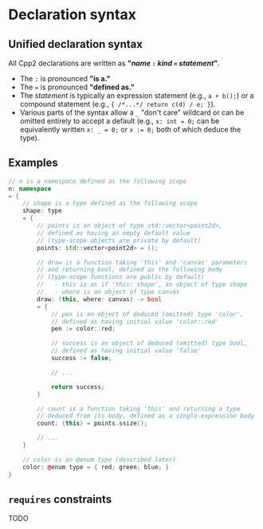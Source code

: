 # Declaration syntax

## Unified declaration syntax

All Cpp2 declarations are written as **"_name_ `:` _kind_ `=` _statement_"**.

- The `:` is pronounced **"is a."**
- The `=` is pronounced **"defined as."**
- The _statement_ is typically an expression statement (e.g., `a + b();`) or a compound statement (e.g., `{ /*...*/ return c(d) / e; }`).
- Various parts of the syntax allow a `_` "don't care" wildcard or can be omitted entirely to accept a default (e.g., `x: int = 0;` can be equivalently written `x: _ = 0;` or `x := 0;` both of which deduce the type).


## Examples

``` cpp title="Example: Consistent declarations — name : kind = statement"
// n is a namespace defined as the following scope
n: namespace
= {
    // shape is a type defined as the following scope
    shape: type
    = {
        // points is an object of type std::vector<point2d>,
        // defined as having an empty default value
        // (type-scope objects are private by default)
        points: std::vector<point2d> = ();

        // draw is a function taking 'this' and 'canvas' parameters
        // and returning bool, defined as the following body
        // (type-scope functions are public by default)
        //   - this is as if 'this: shape', an object of type shape
        //   - where is an object of type canvas
        draw: (this, where: canvas) -> bool
        = {
            // pen is an object of deduced (omitted) type 'color',
            // defined as having initial value 'color::red'
            pen := color::red;

            // success is an object of deduced (omitted) type bool,
            // defined as having initial value 'false'
            success := false;

            // ...

            return success;
        }

        // count is a function taking 'this' and returning a type
        // deduced from its body, defined as a single-expression body
        count: (this) = points.ssize();

        // ...
    }

    // color is an @enum type (described later)
    color: @enum type = { red; green; blue; }
}
```


## `requires` constraints

TODO

